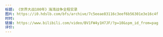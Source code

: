 ```yaml
---
标题: 《世界大战100年》海湾战争全程实录
图片: https://i0.hdslb.com/bfs/archive/7c5eeae83116c3eef6b56301e3e16c4fff784576.png@518w_290h_1c_!web-video-share-cover.webp
时时: 
链接: https://www.bilibili.com/video/BV1FW4y1H7JF/?p=10&spm_id_from=pageDriver&vd_source=e815fa5e2c428a98163e9d19be40ec58
评价:
---
```


